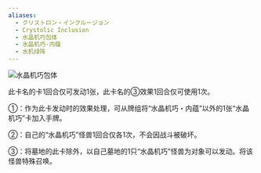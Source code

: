 ```yaml
---
aliases:
  - クリストロン・インクルージョン
  - Crystolic Inclusion
  - 水晶机巧包体
  - 水晶机巧·内蕴
  - 水机绿阵
---
```

![水晶机巧包体](https://cdn.233.momobako.com/ygopro/pics/31552317.jpg)

此卡名的卡1回合仅可发动1张，此卡名的③效果1回合仅可使用1次。

①：作为此卡发动时的效果处理，可从牌组将“水晶机巧・内蕴”以外的1张“水晶机巧”卡加入手牌。

②：自己的“水晶机巧”怪兽1回合仅各1次，不会因战斗被破坏。

③：将墓地的此卡除外，以自己墓地的1只“水晶机巧”怪兽为对象可以发动。将该怪兽特殊召唤。

